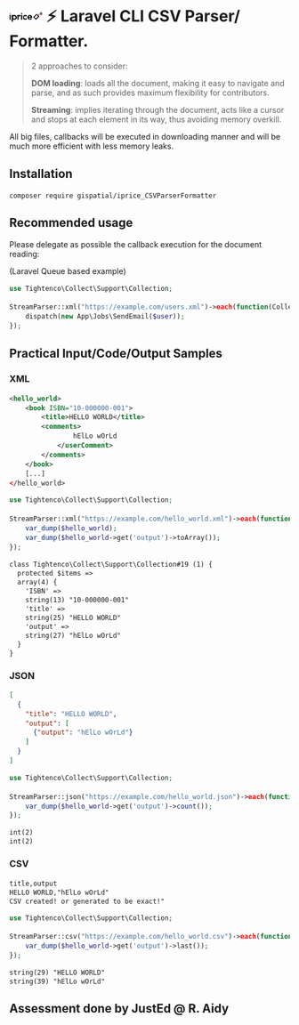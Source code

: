 # <img src="https://github.com/gispatial/iprice_CSVParserFormatter/blob/master/src/ip.png" width="12%"> ⚡ Laravel CLI CSV Parser/ Formatter.

> 2 approaches to consider:
>
> **DOM loading**: loads all the document, making it easy to navigate and parse, and as such provides maximum flexibility for contributors.
>
> **Streaming**: implies iterating through the document, acts like a cursor and stops at each element in its way, thus avoiding memory overkill.
>

All big files, callbacks will be executed in downloading manner and will be much more efficient with less memory leaks.

## Installation
```
composer require gispatial/iprice_CSVParserFormatter
```

## Recommended usage
Please delegate as possible the callback execution for the document reading:

(Laravel Queue based example)
```php
use Tightenco\Collect\Support\Collection;

StreamParser::xml("https://example.com/users.xml")->each(function(Collection $user){
    dispatch(new App\Jobs\SendEmail($user));
});
```

## Practical Input/Code/Output Samples

### XML
```xml
<hello_world>
    <book ISBN="10-000000-001">
        <title>HELLO WORLD</title>
        <comments>
                hElLo wOrLd
            </userComment>
        </comments>
    </book>
    [...]
</hello_world>
```
```php
use Tightenco\Collect\Support\Collection;

StreamParser::xml("https://example.com/hello_world.xml")->each(function(Collection $hello_world){
    var_dump($hello_world);
    var_dump($hello_world->get('output')->toArray());
});
```
```
class Tightenco\Collect\Support\Collection#19 (1) {
  protected $items =>
  array(4) {
    'ISBN' =>
    string(13) "10-000000-001"
    'title' =>
    string(25) "HELLO WORLD"
    'output' =>
    string(27) "hElLo wOrLd"
  }
}
```

### JSON
```json
[
  {
    "title": "HELLO WORLD",
    "output": [
      {"output": "hElLo wOrLd"}
    ]
  }
]
```
```php
use Tightenco\Collect\Support\Collection;

StreamParser::json("https://example.com/hello_world.json")->each(function(Collection $hello_world){
    var_dump($hello_world->get('output')->count());
});
```
```
int(2)
int(2)
```
### CSV
```csv
title,output
HELLO WORLD,"hElLo wOrLd"
CSV created! or generated to be exact!"
```
```php
use Tightenco\Collect\Support\Collection;

StreamParser::csv("https://example.com/hello_world.csv")->each(function(Collection $hello_world){
    var_dump($hello_world->get('output')->last());
});
```
```
string(29) "HELLO WORLD"
string(39) "hElLo wOrLd"
```

## Assessment done by JustEd @ R. Aidy
